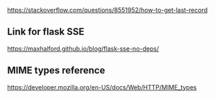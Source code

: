 https://stackoverflow.com/questions/8551952/how-to-get-last-record


## Link for flask SSE
https://maxhalford.github.io/blog/flask-sse-no-deps/

## MIME types reference

https://developer.mozilla.org/en-US/docs/Web/HTTP/MIME_types